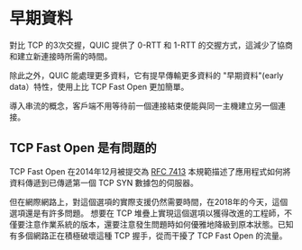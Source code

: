 # 早期資料

對比 TCP 的3次交握，QUIC 提供了 0-RTT 和 1-RTT 的交握方式，這減少了協商和建立新連接時所需的時間。

除此之外，QUIC 能處理更多資料，它有提早傳輸更多資料的 "早期資料"(early data）特性，使用上比 TCP Fast Open 更加簡單。

導入串流的概念，客戶端不用等待前一個連接結束便能與同一主機建立另一個連接。

## TCP Fast Open 是有問題的

TCP Fast Open 在2014年12月被提交為 [RFC 7413](https://tools.ietf.org/html/rfc7413)
本規範描述了應用程式如何將資料傳遞到已傳遞第一個 TCP SYN 數據包的伺服器。

但在網際網路上，對這個選項的實際支援仍然需要時間，在2018年的今天，這個選項還是有許多問題。
想要在 TCP 堆疊上實現這個選項以獲得改進的工程師，不僅要注意作業系統的版本，還要注意發生問題時如何優雅地降級到原本狀態。已知有多個網路正在積極破壞這種 TCP 握手，從而干擾了 TCP Fast Open 的流量。
